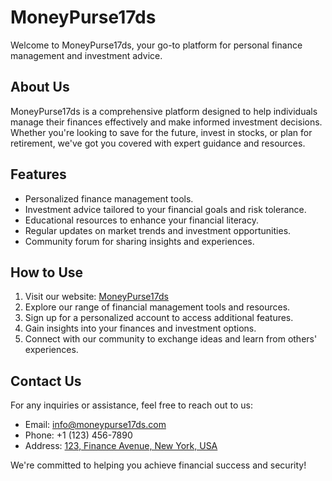 # MoneyPurse17ds

Welcome to MoneyPurse17ds, your go-to platform for personal finance management and investment advice.

## About Us
MoneyPurse17ds is a comprehensive platform designed to help individuals manage their finances effectively and make informed investment decisions. Whether you're looking to save for the future, invest in stocks, or plan for retirement, we've got you covered with expert guidance and resources.

## Features
- Personalized finance management tools.
- Investment advice tailored to your financial goals and risk tolerance.
- Educational resources to enhance your financial literacy.
- Regular updates on market trends and investment opportunities.
- Community forum for sharing insights and experiences.

## How to Use
1. Visit our website: [MoneyPurse17ds](https://moneypurse17ds.netlify.app/)
2. Explore our range of financial management tools and resources.
3. Sign up for a personalized account to access additional features.
4. Gain insights into your finances and investment options.
5. Connect with our community to exchange ideas and learn from others' experiences.

## Contact Us
For any inquiries or assistance, feel free to reach out to us:
- Email: info@moneypurse17ds.com
- Phone: +1 (123) 456-7890
- Address: [123, Finance Avenue, New York, USA](https://goo.gl/maps/12345)

We're committed to helping you achieve financial success and security!

